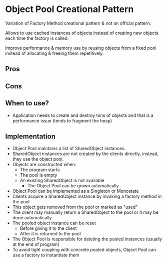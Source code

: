 # Object Pool Creational Pattern

Variation of Factory Method creational pattern & not an official pattern.

Allows to use cached instances of objects instead of creating new objects each time the factory is called.

Improve performance & memory use by reusing objects from a fixed pool instead of allocating & freeing them repetitively.

## Pros

## Cons


## When to use?

- Application needs to create and destroy tons of objects and that is a performance issue (tends to fragment the heap)

## Implementation

- Object Pool maintains a list of SharedObject instances.
- SharedObject instances are not created by the clients directly, instead, they use the object pool.
- Objects are constructed when:
    - The program starts
    - The pool is empty
    - An existing SharedObject is not available
        - The Object Pool can be grown automatically
- Object Pool can be implemented as a Singleton or Monostate
- Clients acquire a SharedObject instance by invoking a factory method in the pool
- This object gets removed from the pool or marked as "used"
- The client may manually return a SharedObject to the pool or it may be done automatically
- The pooled object instance can be reset
    - Before giving it to the client
    - After it is returned to the pool
- The Object Pool is responsible for deleting the pooled instances (usually at the end of program)
- To avoid tight coupling with concrete pooled objects, Object Pool can use a factory to instantiate them
